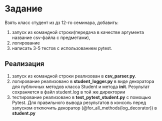 # Задание
Взять класс студент из дз 12-го семинара, добавить:
1. запуск из командной строки(передача в качестве аргумента название csv-файла с предметами),
2. логирование 
3. написать 3-5 тестов с использованием pytest.

## Реализация

1. запуск из командной строки реализован в **csv_parser.py**. 
2. логирование реализовано в **student_logger.py** в виде декоратора для публичных методов класса Student и метода  __init__. Результат сохраняется в файл student.log в той же директории
3. тестирование реализовано в **test_pytest_student.py** с помощью Pytest. Для правильного вывода результатов в консоль перед запуском отключить декоратор (@for_all_methods(log_decorator)) в **student.py**
